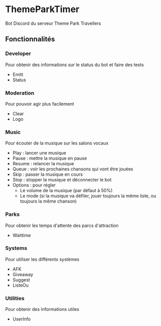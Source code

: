 # ThemeParkTimer
Bot Discord du serveur Theme Park Travellers

## Fonctionnalités

### Developer
Pour obtenir des informations sur le status du bot et faire des tests
- Emitt
- Status

### Moderation
Pour pouvoir agir plus facilement
- Clear
- Logo

### Music
Pour écouter de la musique sur les salons vocaux
- Play : lancer une musique
- Pause : mettre la musique en pause
- Resume : relancer la musique
- Queue : voir les prochaines chansons qui vont être jouées
- Skip : passer la musique en cours
- Stop : stopper la musique et déconnecter le bot
- Options : pour régler
  - Le volume de la musique (par défaut à 50%)
  - Le mode (si la musique va défiler, jouer toujours la même liste, ou toujours la même chanson)

### Parks
Pour obtenir les temps d'attente des parcs d'attraction
- Waittime

### Systems
Pour utiliser les différents systèmes
- AFK
- Giveaway
- Suggest
- ListeOu

### Utilities
Pour obtenir des informations utiles
- UserInfo
